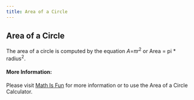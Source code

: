 ```yaml
---
title: Area of a Circle
---
```

## Area of a Circle

The area of a circle is computed by the equation <var>A</var>=<var>π</var><var>r</var><sup>2</sup> or Area = pi * radius<sup>2</sup>.
<!-- The article goes here, in GitHub-flavored Markdown. Feel free to add YouTube videos, images, and CodePen/JSBin embeds  -->

#### More Information:
<!-- Please add any articles you think might be helpful to read before writing the article -->
Please visit <a href="https://www.mathsisfun.com/geometry/circle-area.html">Math Is Fun</a> for more information or to use the Area of a Circle Calculator.


